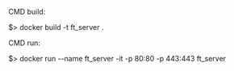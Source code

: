 CMD build:

$> docker build -t ft_server .

CMD run:

$> docker run --name ft_server -it -p 80:80 -p 443:443 ft_server
